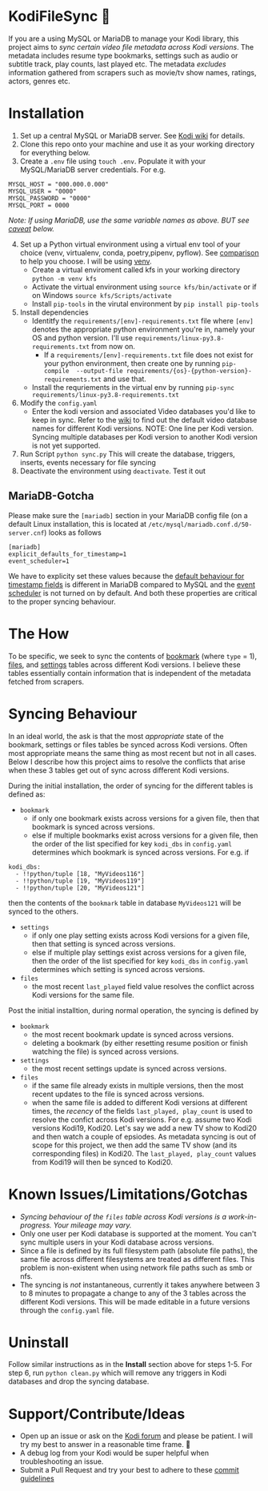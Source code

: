# KodiFileSync 🔄
If you are a using MySQL or MariaDB to manage your Kodi library, 
this project aims to _sync certain video file metadata across Kodi versions_. The metadata includes 
resume type bookmarks, settings such as audio or subtitle track, play counts, last played etc.
The metadata _excludes_ information gathered from scrapers such as movie/tv show names, ratings, actors, genres etc. 


# Installation
1. Set up a central MySQL or MariaDB server. See [Kodi wiki](https://kodi.wiki/view/MySQL) for details. 
2. Clone this repo onto your machine and use it as your working directory for everything below.
3. Create a `.env` file using `touch .env`. Populate it with your MySQL/MariaDB server credentials. For e.g.
```
MYSQL_HOST = "000.000.0.000"
MYSQL_USER = "0000"
MYSQL_PASSWORD = "0000"
MYSQL_PORT = 0000
```
_Note: If using MariaDB, use the same variable names as above. BUT see [caveat](#mariadb-gotcha) below._

4. Set up a Python virtual environment using a virtual env tool of your choice (venv, virtualenv, conda, poetry,pipenv, pyflow). See [comparison](https://dev.to/bowmanjd/python-tools-for-managing-virtual-environments-3bko) to help
you choose. I will be using [venv](https://docs.python.org/3/library/venv.html). 
    - Create a virtual enviroment called kfs in your working directory `python -m venv kfs`
    - Activate the virtual environment using `source kfs/bin/activate` or if on Windows `source kfs/Scripts/activate`
    - Install `pip-tools` in the virutal environment by `pip install pip-tools`
5. Install dependencies
    - Identitfy the `requirements/[env]-requirements.txt` file where `[env]` denotes the appropriate python environment you're in, namely your OS and python version. I'll use `requirements/linux-py3.8-requirements.txt` from now on.
        - If a `requirements/[env]-requirements.txt` file does not exist for your python environment, then create one by running `pip-compile  --output-file requirements/{os}-{python-version}-requirements.txt` and use that.
    - Install the requriements in the virtual env by running `pip-sync requirements/linux-py3.8-requirements.txt`  
6. Modify the `config.yaml`
    - Enter the kodi version and associated Video databases you'd like to keep in sync. Refer to the [wiki](https://kodi.wiki/view/Databases) to find out the default video database names for different Kodi versions. NOTE: One line per Kodi version. Syncing multiple databases per Kodi version to another Kodi version is not yet supported.
7. Run Script `python sync.py` This will create the database, triggers, inserts, events necessary for file syncing
8. Deactivate the environment using `deactivate`. Test it out

## MariaDB-Gotcha
Please make sure the `[mariadb]` section in your MariaDB config file (on a default Linux installation, this is located at `/etc/mysql/mariadb.conf.d/50-server.cnf`) looks as follows
```
[mariadb]
explicit_defaults_for_timestamp=1
event_scheduler=1
```
We have to explicity set these values because the [default behaviour for timestamp fields](https://mariadb.com/kb/en/timestamp/#automatic-values) is different
in MariaDB compared to MySQL and the [event scheduler](https://mariadb.com/kb/en/events/) is not turned on by default. And both these properties are critical to
the proper syncing behaviour.


# The How
To be specific, we seek to sync the contents of
[bookmark](https://kodi.wiki/view/Databases/MyVideos#bookmark) (where `type` = 1), [files](https://kodi.wiki/view/Databases/MyVideos#files),
and [settings](https://kodi.wiki/view/Databases/MyVideos#settings) tables across different Kodi versions. 
I believe these tables essentially contain information that is independent of the metadata fetched from scrapers.   


# Syncing Behaviour 
In an ideal world, the ask is that the most _appropriate_ state of the bookmark, settings or files tables be synced across Kodi versions. Often 
most appropriate means the same thing as most recent but not in all cases. Below I describe how this project aims to resolve 
the conflicts that arise when these 3 tables get out of sync across different Kodi versions.

During the initial installation, the order of syncing for the different tables is defined as:
- `bookmark`
    - if only one bookmark exists across versions for a given file, then that bookmark is synced across versions.
    - else if multiple bookmarks exist across versions for a given file, then the order of the list specified for key `kodi_dbs` in `config.yaml` determines which bookmark is synced across versions.
    For e.g. if 
```
kodi_dbs:
  - !!python/tuple [18, "MyVideos116"]
  - !!python/tuple [19, "MyVideos119"]
  - !!python/tuple [20, "MyVideos121"]
```
then the contents of the `bookmark` table in database `MyVideos121` will be synced to the others.
- `settings`
    - if only one play setting exists across Kodi versions for a given file, then that setting is synced across versions.
    - else if multiple play settings exist across versions for a given file, then the order of the list specified for key `kodi_dbs` in `config.yaml` determines which setting is synced across versions. 
- `files`
    - the most recent `last_played` field value resolves the conflict across Kodi versions for the same file. 

Post the initial installtion, during normal operation, the syncing is defined by
- `bookmark`
    - the most recent bookmark update is synced across versions.
    - deleting a bookmark (by either resetting resume position or finish watching the file) is synced across versions.
- `settings`
    - the most recent settings update is synced across versions.
- `files`
    - if the same file already exists in multiple versions, then the most recent updates to the file is synced across versions. 
    - when the same file is added to different Kodi versions at different times, the _recency_ of the fields `last_played, play_count` is used to resolve the 
    confict across Kodi versions. For e.g. assume two Kodi versions Kodi19, Kodi20. Let's say we add a new TV show to Kodi20 and then watch a couple of epsiodes. 
    As metadata syncing is out of scope for this project, we then add the same TV show (and its corresponding files) in Kodi20. 
    The `last_played, play_count` values from Kodi19 will then be synced to Kodi20.

 
# Known Issues/Limitations/Gotchas
- _Syncing behaviour of the `files` table across Kodi versions is a work-in-progress. Your mileage may vary._ 
- Only one user per Kodi database is supported at the moment. You can't sync multiple users in your Kodi database across versions.
- Since a file is defined by its full filesystem path (absolute file paths), the same file across different filesystems are treated as different files. 
    This problem is non-existent when using network file paths such as smb or nfs.
- The syncing is _not_ instantaneous, currently it takes anywhere between 3 to 8 minutes to propagate a change to any of the 3 tables across the different Kodi versions. 
    This will be made editable in a future versions through the `config.yaml` file.

# Uninstall
Follow similar instructions as in the **Install** section above for steps 1-5. For step 6, run `python clean.py` which will remove any triggers in Kodi databases and drop the syncing database.

# Support/Contribute/Ideas
- Open up an issue or ask on the [Kodi forum](https://forum.kodi.tv/showthread.php?tid=376472) and please be patient. I will try my best to answer in a reasonable time frame. 🙂
- A debug log from your Kodi would be super helpful when troubleshooting an issue.
- Submit a Pull Request and try your best to adhere to these [commit guidelines](https://www.conventionalcommits.org/en/v1.0.0/)

